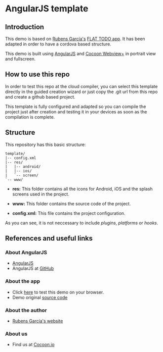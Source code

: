 AngularJS template
==================

## Introduction

This demo is based on [Rubens García's](http://rubensdev.com/) [FLAT TODO app](https://github.com/rubensdev/todo-app). It has been adapted in order to have a cordova based structure. 

This demo is built using [AngularJS](https://angularjs.org/) and [Cocoon Webview+](https://cocoon.io/doc/webview_plus) in portrait view and fullscreen. 

## How to use this repo

In order to test this repo at the cloud compiler, you can select this template directly in the guided creation wizard or just copy the .git url from this repo and create a github based project. 

This template is fully configured and adapted so you can compile the project just after creation and testing it in your devices as soon as the compilation is complete. 

## Structure

This repository has this basic structure: 
`````````````````
template/
|-- config.xml
|-- res/
|	|-- android/
|	|-- ios/
| 	`-- screen/
`-- www/
``````````````````
* **res:** This folder contains all the icons for Android, iOS and the splash screens used in the project.

* **www:** This folder contains the source code of the project. 

* **config.xml:** This file contains the project configuration.

As you can see, it is not neccessary to include *plugins*, *platforms* or *hooks*. 

## References and useful links

### About AngularJS 

* [AngularJS](https://angularjs.org/)
* AngularJS at [GitHub](https://github.com/angular)

### About the app 

* Click [here](http://rubensdev.com/todo-app/#/home) to test this demo on your browser.
* Demo original [source code](https://github.com/rubensdev/todo-app)

### About the author

* [Rubens García's website](http://rubensdev.com/)

### About us

* Find us at [Cocoon.io](https://cocoon.io/)